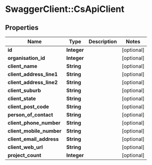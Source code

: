 # SwaggerClient::CsApiClient

## Properties
Name | Type | Description | Notes
------------ | ------------- | ------------- | -------------
**id** | **Integer** |  | [optional] 
**organisation_id** | **Integer** |  | [optional] 
**client_name** | **String** |  | [optional] 
**client_address_line1** | **String** |  | [optional] 
**client_address_line2** | **String** |  | [optional] 
**client_suburb** | **String** |  | [optional] 
**client_state** | **String** |  | [optional] 
**client_post_code** | **String** |  | [optional] 
**person_of_contact** | **String** |  | [optional] 
**client_phone_number** | **String** |  | [optional] 
**client_mobile_number** | **String** |  | [optional] 
**client_email_address** | **String** |  | [optional] 
**client_web_url** | **String** |  | [optional] 
**project_count** | **Integer** |  | [optional] 



